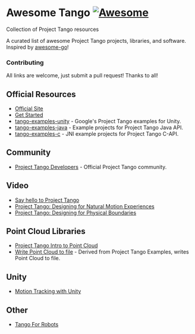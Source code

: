 # Awesome Tango [![Awesome](https://cdn.rawgit.com/sindresorhus/awesome/d7305f38d29fed78fa85652e3a63e154dd8e8829/media/badge.svg)](https://github.com/sindresorhus/awesome) 
Collection of Project Tango resources

A curated list of awesome Project Tango projects, libraries, and software. Inspired by [awesome-go](https://github.com/avelino/awesome-go)!


### Contributing
All links are welcome, just submit a pull request! Thanks to all!

## Official Resources
* [Official Site](https://www.google.com/atap/project-tango/)
* [Get Started](https://developers.google.com/project-tango/)
* [tango-examples-unity](https://github.com/googlesamples/tango-examples-unity) - Google's Project Tango examples for Unity.
* [tango-examples-java](http://github.com/googlesamples/tango-examples-java) - Example projects for Project Tango Java API.
* [tango-examples-c](https://github.com/googlesamples/tango-examples-c) - JNI example projects for Project Tango C-API.

## Community
* [Project Tango Developers](https://plus.google.com/communities/114537896428695886568) - Official Project Tango community.

## Video
* [Say hello to Project Tango](https://www.youtube.com/watch?v=Qe10ExwzCqk)
* [Project Tango: Designing for Natural Motion Experiences](https://www.youtube.com/watch?v=Dv5iSzdmWT8)
* [Project Tango: Designing for Physical Boundaries](https://www.youtube.com/watch?v=4Az0lBPlDSw)

## Point Cloud Libraries
* [Project Tango Intro to Point Cloud](https://www.youtube.com/watch?v=iaMPengOft0)
* [Write Point Cloud to file](https://github.com/daryllstrauss/tango) - Derived from Project Tango Examples, writes Point Cloud to file.

## Unity
* [Motion Tracking with Unity](https://www.youtube.com/watch?v=UMKMuYA_FcM)

## Other
* [Tango For Robots](https://github.com/Project-Tango-for-Robotics)
